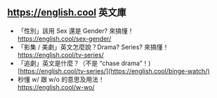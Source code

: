 ## https://english.cool 英文庫

- 「性別」該用 Sex 還是 Gender? 來搞懂！
  <br>https://english.cool/sex-gender/
- 「影集 / 美劇」英文怎麼說？Drama? Series? 來搞懂！
  <br>https://english.cool/tv-series/
- 「追劇」英文是什麼？（不是 “chase drama”！)
  <br>[https://english.cool/tv-series/](https://english.cool/binge-watch/)
- 秒懂 w/ 跟 w/o 的意思及用法！
  <br>https://english.cool/w-wo/
